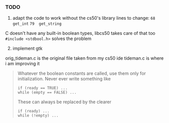 ### TODO

1. adapt the code to work without the cs50's library
lines to change:
`68  get_int`
`79  get_string`

C doesn't have any built-in boolean types, libcs50 takes care of that too
`#include <stdbool.h>` solves the problem

2. implement gtk

orig_tideman.c is the original file taken from my cs50 ide
tideman.c is where i am improving it

> Whatever the boolean constants are called, use them only for initialization. Never ever write something like
> ````
> if (ready == TRUE) ...
> while (empty == FALSE) ...
> ````
> These can always be replaced by the clearer
> ````
> if (ready) ...
> while (!empty) ...
> ````
